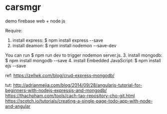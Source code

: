 # carsmgr
demo firebase web + node js

Require:
1. install express:
$ npm install express --save
2. install deamon:
$ npm install nodemon --save-dev

You can run 
$ npm run dev 
to trigger nodemon server.js.
3. install mongodb:
$ npm install mongodb --save
4. install Embedded JavaScript:
$ npm install ejs --save

ref: 
https://zellwk.com/blog/crud-express-mongodb/

tut:
http://adrianmejia.com/blog/2014/09/28/angularjs-tutorial-for-beginners-with-nodejs-expressjs-and-mongodb/
https://thachpham.com/tools/cach-tao-repository-cho-git.html
https://scotch.io/tutorials/creating-a-single-page-todo-app-with-node-and-angular
